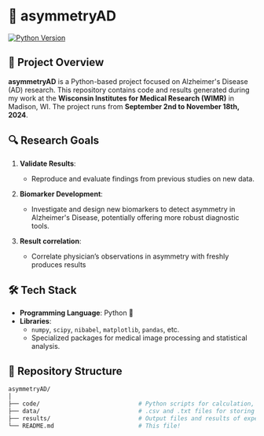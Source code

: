 # 🧠 asymmetryAD

[![Python Version](https://img.shields.io/badge/Python-3.x-blue)](https://www.python.org/downloads/)

## 📖 Project Overview

**asymmetryAD** is a Python-based project focused on Alzheimer's Disease (AD) research. This repository contains code and results generated during my work at the **Wisconsin Institutes for Medical Research (WIMR)** in Madison, WI. The project runs from **September 2nd to November 18th, 2024**.

## 🔍 Research Goals

1. **Validate Results**: 
   - Reproduce and evaluate findings from previous studies on new data.
   
2. **Biomarker Development**:
   - Investigate and design new biomarkers to detect asymmetry in Alzheimer's Disease, potentially offering more robust diagnostic tools.

3. **Result correlation**:
   - Correlate physician’s observations in asymmetry with freshly produces results

## 🛠️ Tech Stack

- **Programming Language**: Python 🐍
- **Libraries**: 
   - `numpy`, `scipy`, `nibabel`, `matplotlib`, `pandas`, etc.
   - Specialized packages for medical image processing and statistical analysis.
   
## 📁 Repository Structure

```bash
asymmetryAD/
│
├── code/                            # Python scripts for calculation, sorting and analyzing data
├── data/                            # .csv and .txt files for storing info about patients
├── results/                         # Output files and results of experiments
└── README.md                        # This file!
